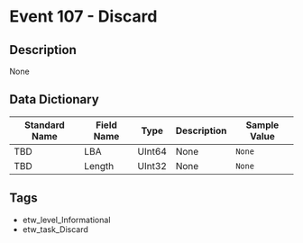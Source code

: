 # Event 107 - Discard

## Description
None

## Data Dictionary
|Standard Name|Field Name|Type|Description|Sample Value|
|---|---|---|---|---|
|TBD|LBA|UInt64|None|`None`|
|TBD|Length|UInt32|None|`None`|

## Tags
* etw_level_Informational
* etw_task_Discard